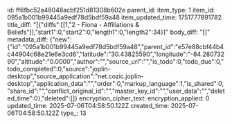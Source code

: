 id: ff6fbc52a48048acbf251d81308b602e
parent_id: 
item_type: 1
item_id: 095a1b001b99445a9edf78d5bdf59a48
item_updated_time: 1751777891782
title_diff: "[{\"diffs\":[[1,\"2 - Fiona - Affiliations & Beliefs\"]],\"start1\":0,\"start2\":0,\"length1\":0,\"length2\":34}]"
body_diff: "[]"
metadata_diff: {"new":{"id":"095a1b001b99445a9edf78d5bdf59a48","parent_id":"e57e88cbf44b4c44904c68e21e6e3cd6","latitude":"30.43825590","longitude":"-84.28073290","altitude":"0.0000","author":"","source_url":"","is_todo":0,"todo_due":0,"todo_completed":0,"source":"joplin-desktop","source_application":"net.cozic.joplin-desktop","application_data":"","order":0,"markup_language":1,"is_shared":0,"share_id":"","conflict_original_id":"","master_key_id":"","user_data":"","deleted_time":0},"deleted":[]}
encryption_cipher_text: 
encryption_applied: 0
updated_time: 2025-07-06T04:58:50.122Z
created_time: 2025-07-06T04:58:50.122Z
type_: 13